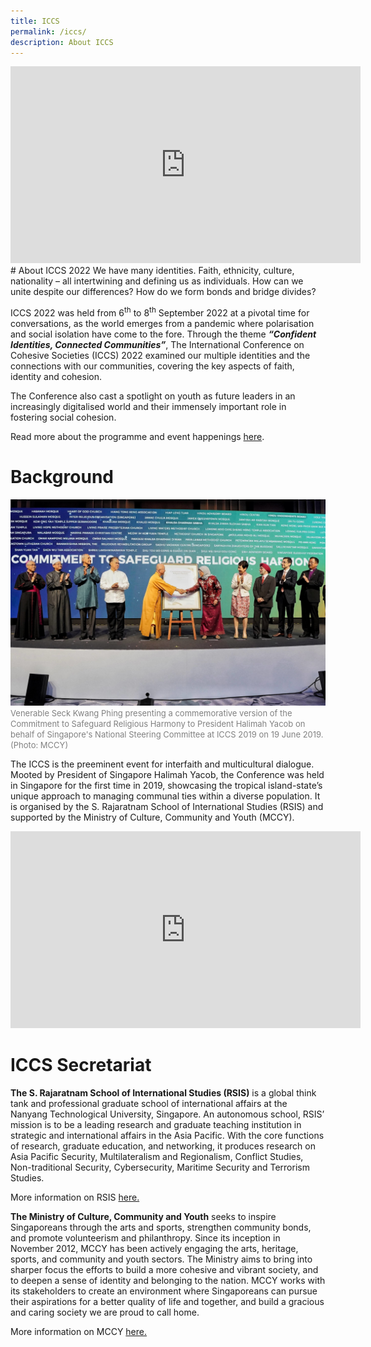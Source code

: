 ```yaml
---
title: ICCS
permalink: /iccs/
description: About ICCS
---
```

<div class="bp-youtube">
	
<iframe width="560" height="315" src="https://www.youtube.com/embed/snrH4UicNio" title="YouTube video player" frameborder="0" allow="accelerometer; autoplay; clipboard-write; encrypted-media; gyroscope; picture-in-picture" allowfullscreen></iframe>
	
</div>
# About ICCS 2022
We have many identities. Faith, ethnicity, culture, nationality – all intertwining and defining us as individuals. How can we unite despite our differences? How do we form bonds and bridge divides?

ICCS 2022 was held from 6<sup>th</sup> to 8<sup>th</sup> September 2022 at a pivotal time for conversations, as the world emerges from a pandemic where polarisation and social isolation have come to the fore. Through the theme ***“Confident Identities, Connected Communities”***, The International Conference on Cohesive Societies (ICCS) 2022 examined our multiple identities and the connections with our communities, covering the key aspects of faith, identity and cohesion.

The Conference also cast a spotlight on youth as future leaders in an increasingly digitalised world and their immensely important role in fostering social cohesion.

Read more about the programme and event happenings [here](/programmeoverview/).
# Background

![President on stage](/images/icciccsstage.jpg)
<font color = "grey"><font size="-1">Venerable Seck Kwang Phing presenting a commemorative version of the Commitment to Safeguard Religious Harmony to President Halimah Yacob on behalf of Singapore's National Steering Committee at ICCS 2019 on 19 June 2019. (Photo: MCCY)</font></font>

The ICCS is the preeminent event for interfaith and multicultural dialogue. Mooted by President of Singapore Halimah Yacob, the Conference was held in Singapore for the first time in 2019, showcasing the tropical island-state’s unique approach to managing communal ties within a diverse population. It is organised by the S. Rajaratnam School of International Studies (RSIS) and supported by the Ministry of Culture, Community and Youth (MCCY).

<div class="bp-youtube">
	
<iframe width="560" height="315" src="https://www.youtube.com/embed/UNgvcEaJT4k" title="YouTube video player" frameborder="0" allow="accelerometer; autoplay; clipboard-write; encrypted-media; gyroscope; picture-in-picture" allowfullscreen></iframe>
	
</div>

# ICCS Secretariat
**The S. Rajaratnam School of International Studies (RSIS)** is a global think tank and professional graduate school of international affairs at the Nanyang Technological University, Singapore. An autonomous school, RSIS’ mission is to be a leading research and graduate teaching institution in strategic and international affairs in the Asia Pacific. With the core functions of research, graduate education, and networking, it produces research on Asia Pacific Security, Multilateralism and Regionalism, Conflict Studies, Non-traditional Security, Cybersecurity, Maritime Security and Terrorism Studies.

More information on RSIS <a href="https://www.rsis.edu.sg" target="_blank">here.</a>
	 
**The Ministry of Culture, Community and Youth** seeks to inspire Singaporeans through the arts and sports, strengthen community bonds, and promote volunteerism and philanthropy. Since its inception in November 2012, MCCY has been actively engaging the arts, heritage, sports, and community and youth sectors. The Ministry aims to bring into sharper focus the efforts to build a more cohesive and vibrant society, and to deepen a sense of identity and belonging to the nation. MCCY works with its stakeholders to create an environment where Singaporeans can pursue their aspirations for a better quality of life and together, and build a gracious and caring society we are proud to call home.

More information on MCCY <a href="https://www.mccy.gov.sg" target="_blank">here.</a>
